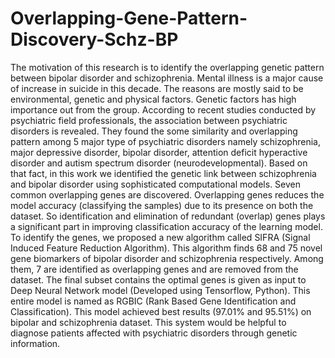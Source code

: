 # Overlapping-Gene-Pattern-Discovery-Schz-BP

The motivation of this research is to identify the overlapping genetic pattern between bipolar disorder and schizophrenia. Mental illness is a major cause of increase in suicide in this decade. The reasons are mostly said to be environmental, genetic and physical factors. Genetic factors has high importance out from the group. According to recent studies conducted by psychiatric field professionals, the association between psychiatric disorders is revealed. They found the some similarity and overlapping pattern among 5 major type of psychiatric disorders namely schizophrenia, major depressive disorder, bipolar disorder, attention deficit hyperactive disorder and autism spectrum disorder (neurodevelopmental). Based on that fact, in this work we identified the genetic link between schizophrenia and bipolar disorder using sophisticated computational models. Seven common overlapping genes are discovered. Overlapping genes reduces the model accuracy (classifying the samples) due to its presence on both the dataset. So identification and elimination of redundant (overlap) genes plays a significant part in improving classification accuracy of the learning model. To identify the genes, we proposed a new algorithm called SIFRA (Signal Induced Feature Reduction Algorithm). This algorithm finds 68 and 75 novel gene biomarkers of bipolar disorder and schizophrenia respectively. Among them, 7 are identified as overlapping genes and are removed from the dataset. The final subset contains the optimal genes is given as input to Deep Neural Network model (Developed using Tensorflow, Python). This entire model is named as RGBIC (Rank Based Gene Identification and Classification). This model achieved best results (97.01% and 95.51%) on bipolar and schizophrenia dataset. This system would be helpful to diagnose patients affected with psychiatric disorders through genetic information. 
